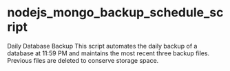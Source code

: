# nodejs_mongo_backup_schedule_script
Daily Database Backup
This script automates the daily backup of a database at 11:59 PM and maintains the most recent three backup files. Previous files are deleted to conserve storage space.
